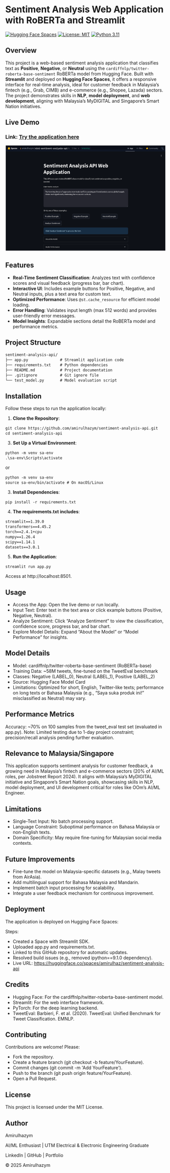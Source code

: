 # Sentiment Analysis Web Application with RoBERTa and Streamlit

[![Hugging Face Spaces](https://img.shields.io/badge/%F0%9F%A4%97%20Hugging%20Face-Spaces-blue)](https://huggingface.co/spaces/amirulhazym/mini-sentiment-analysis-api)
[![License: MIT](https://img.shields.io/badge/License-MIT-yellow.svg)](https://opensource.org/licenses/MIT)
[![Python 3.11](https://img.shields.io/badge/Python-3.11-blue)](https://www.python.org/downloads/release/python-3110/)

## Overview
This project is a web-based sentiment analysis application that classifies text as **Positive**, **Negative**, or **Neutral** using the `cardiffnlp/twitter-roberta-base-sentiment` RoBERTa model from Hugging Face. Built with **Streamlit** and deployed on **Hugging Face Spaces**, it offers a responsive interface for real-time analysis, ideal for customer feedback in Malaysia’s fintech (e.g., Grab, CIMB) and e-commerce (e.g., Shopee, Lazada) sectors. The project demonstrates skills in **NLP**, **model deployment**, and **web development**, aligning with Malaysia’s MyDIGITAL and Singapore’s Smart Nation initiatives.

## Live Demo
### Link: [Try the application here](https://huggingface.co/spaces/amirulhazym/mini-sentiment-analysis-api)
![main interface](images/ui/main_ui_hf.png)

## Features
- **Real-Time Sentiment Classification**: Analyzes text with confidence scores and visual feedback (progress bar, bar chart).
- **Interactive UI**: Includes example buttons for Positive, Negative, and Neutral inputs, plus a text area for custom text.
- **Optimized Performance**: Uses `@st.cache_resource` for efficient model loading.
- **Error Handling**: Validates input length (max 512 words) and provides user-friendly error messages.
- **Model Insights**: Expandable sections detail the RoBERTa model and performance metrics.

## Project Structure
```
sentiment-analysis-api/
├── app.py              # Streamlit application code
├── requirements.txt    # Python dependencies
├── README.md           # Project documentation
├── .gitignore          # Git ignore file
└── test_model.py       # Model evaluation script
```

## Installation
Follow these steps to run the application locally:

1. **Clone the Repository**:
  ```
  git clone https://github.com/amirulhazym/sentiment-analysis-api.git
  cd sentiment-analysis-api
  ```
3. **Set Up a Virtual Environment**:
  ```
  python -m venv sa-env
  .\sa-env\Scripts\activate
  ```
  or
  ```
  python -m venv sa-env
  source sa-env/bin/activate # On macOS/Linux
  ```
3. **Install Dependencies**:
  ```
  pip install -r requirements.txt
  ```
4. **The requirements.txt includes**:
  ```
  streamlit==1.39.0
  transformers==4.45.2
  torch==2.4.1+cpu
  numpy==1.26.4
  scipy==1.14.1
  datasets==3.0.1
  ```
5. **Run the Application**:
  ```
  streamlit run app.py
  ```
  Access at http://localhost:8501.

## Usage
- Access the App: Open the live demo or run locally.
- Input Text: Enter text in the text area or click example buttons (Positive, Negative, Neutral).
- Analyze Sentiment: Click “Analyze Sentiment” to view the classification, confidence score, progress bar, and bar chart.
- Explore Model Details: Expand “About the Model” or “Model Performance” for insights.

## Model Details
- Model: cardiffnlp/twitter-roberta-base-sentiment (RoBERTa-base)
- Training Data: ~58M tweets, fine-tuned on the TweetEval benchmark
- Classes: Negative (LABEL_0), Neutral (LABEL_1), Positive (LABEL_2)
- Source: Hugging Face Model Card
- Limitations: Optimized for short, English, Twitter-like texts; performance on long texts or Bahasa Malaysia (e.g., “Saya suka produk ini!” misclassified as Neutral) may vary.

## Performance Metrics
Accuracy: ~70% on 100 samples from the tweet_eval test set (evaluated in app.py).
Note: Limited testing due to 1-day project constraint; precision/recall analysis pending further evaluation.

## Relevance to Malaysia/Singapore
This application supports sentiment analysis for customer feedback, a growing need in Malaysia’s fintech and e-commerce sectors (20% of AI/ML roles, per Jobstreet Report 2024). It aligns with Malaysia’s MyDIGITAL initiative and Singapore’s Smart Nation goals, showcasing skills in NLP, model deployment, and UI development critical for roles like OOm’s AI/ML Engineer.

## Limitations
- Single-Text Input: No batch processing support.
- Language Constraint: Suboptimal performance on Bahasa Malaysia or non-English texts.
- Domain Specificity: May require fine-tuning for Malaysian social media contexts.

## Future Improvements
- Fine-tune the model on Malaysia-specific datasets (e.g., Malay tweets from AirAsia).
- Add multilingual support for Bahasa Malaysia and Mandarin.
- Implement batch input processing for scalability.
- Integrate a user feedback mechanism for continuous improvement.

## Deployment
The application is deployed on Hugging Face Spaces:

Steps:
- Created a Space with Streamlit SDK.
- Uploaded app.py and requirements.txt.
- Linked to this GitHub repository for automatic updates.
- Resolved build issues (e.g., removed ipython==9.1.0 dependency).
- Live URL: https://huggingface.co/spaces/amirulhaz/sentiment-analysis-api

## Credits
- Hugging Face: For the cardiffnlp/twitter-roberta-base-sentiment model.
- Streamlit: For the web interface framework.
- PyTorch: For the deep learning backend.
- TweetEval: Barbieri, F. et al. (2020). TweetEval: Unified Benchmark for Tweet Classification. EMNLP.

## Contributing
Contributions are welcome! Please:

- Fork the repository.
- Create a feature branch (git checkout -b feature/YourFeature).
- Commit changes (git commit -m 'Add YourFeature').
- Push to the branch (git push origin feature/YourFeature).
- Open a Pull Request.

## License
This project is licensed under the MIT License.

## Author
Amirulhazym

AI/ML Enthusiast | UTM Electrical & Electronic Engineering Graduate

LinkedIn | GitHub | Portfolio

© 2025 Amirulhazym
